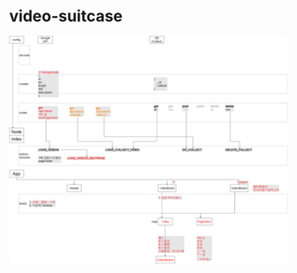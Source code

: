 # video-suitcase

![image](https://github.com/jhaoanyang/video-suitcase-/blob/master/video-suitcase.png)
